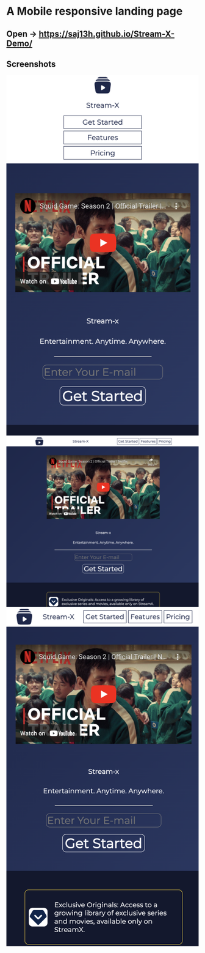 
# A Mobile responsive landing page




## Open -> https://saj13h.github.io/Stream-X-Demo/
## Screenshots

![App Screenshot](demo.png)
![App Screenshot](demo1.png)
![App Screenshot](demo2.png)

